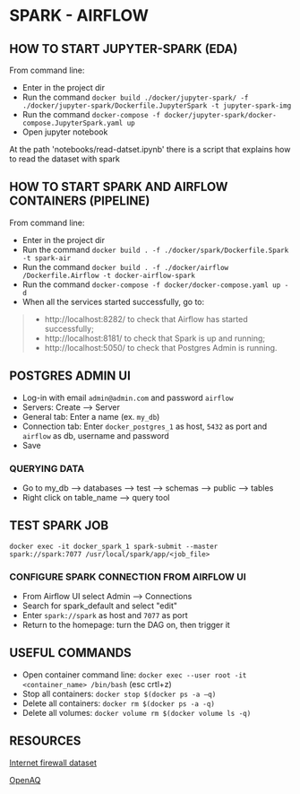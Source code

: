 # SPARK - AIRFLOW

## HOW TO START JUPYTER-SPARK (EDA)

From command line:

- Enter in the project dir
- Run the command ```docker build ./docker/jupyter-spark/ -f ./docker/jupyter-spark/Dockerfile.JupyterSpark -t jupyter-spark-img```
- Run the command ```docker-compose -f docker/jupyter-spark/docker-compose.JupyterSpark.yaml up```
- Open jupyter notebook

At the path 'notebooks/read-datset.ipynb' there is a script that explains how to read the dataset with spark

## HOW TO START SPARK AND AIRFLOW CONTAINERS (PIPELINE)

From command line:

- Enter in the project dir
- Run the command ```docker build . -f ./docker/spark/Dockerfile.Spark -t spark-air```
- Run the command ```docker build . -f ./docker/airflow /Dockerfile.Airflow -t docker-airflow-spark```
- Run the command ```docker-compose -f docker/docker-compose.yaml up -d```
- When all the services started successfully, go to:

> - http://localhost:8282/ to check that Airflow has started successfully;
> - http://localhost:8181/ to check that Spark is up and running;
> - http://localhost:5050/ to check that Postgres Admin is running.

## POSTGRES ADMIN UI

- Log-in with email ```admin@admin.com``` and password ```airflow```
- Servers: Create --> Server
- General tab: Enter a name (ex. ```my_db```)
- Connection tab: Enter ```docker_postgres_1``` as host, ```5432``` as port and ```airflow``` as db, username and password
- Save

### QUERYING DATA

- Go to my_db --> databases --> test --> schemas --> public --> tables
- Right click on table_name --> query tool

## TEST SPARK JOB

```docker exec -it docker_spark_1 spark-submit --master spark://spark:7077 /usr/local/spark/app/<job_file>```

### CONFIGURE SPARK CONNECTION FROM AIRFLOW UI

- From Airflow UI select Admin --> Connections
- Search for spark_default and select "edit"
- Enter ```spark://spark``` as host and ```7077``` as port
- Return to the homepage: turn the DAG on, then trigger it

## USEFUL COMMANDS

- Open container command line:    ```docker exec --user root -it <container_name> /bin/bash``` (esc crtl+z)
- Stop all containers:            ```docker stop $(docker ps -a –q)```
- Delete all containers:          ```docker rm $(docker ps -a -q)```
- Delete all volumes:             ```docker volume rm $(docker volume ls -q)```

## RESOURCES

[Internet firewall dataset](https://archive.ics.uci.edu/ml/datasets/Internet+Firewall+Data)

[OpenAQ](https://registry.opendata.aws/openaq/)
